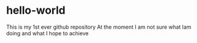 # hello-world
This is my 1st ever github repository
At the moment I am not sure what Iam doing and what I hope to achieve
